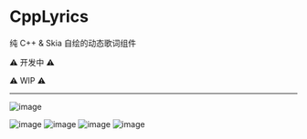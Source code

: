 # CppLyrics

纯 C++ & Skia 自绘的动态歌词组件

⚠ 开发中 ⚠

⚠ WIP ⚠

---------------------
![image](https://github.com/BetterNCM/CppLyrics/assets/66859419/8a0a3464-a156-40a4-8237-379ec10e9ac2)

![image](https://github.com/BetterNCM/CppLyrics/assets/66859419/ba321a23-038b-46ea-9cf1-f33e76af7704)
![image](https://github.com/BetterNCM/CppLyrics/assets/66859419/ddf972c1-fc12-471c-916e-0f65efdbe217)
![image](https://github.com/BetterNCM/CppLyrics/assets/66859419/cf6e305d-372b-4ac6-bc9b-52b42a32a824)
![image](https://github.com/BetterNCM/CppLyrics/assets/66859419/724ccd69-15eb-4ca9-9a7a-c6cdf114e1fb)
